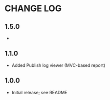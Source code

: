 # CHANGE LOG #

## 1.5.0

 * 

## 1.1.0

 * Added Publish log viewer (MVC-based report)

## 1.0.0

 * Initial release; see README